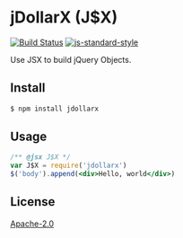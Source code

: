 jDollarX (J$X)
==============

[![Build Status](https://travis-ci.org/Elite-Four/jDollarX.svg?branch=master)](https://travis-ci.org/Elite-Four/jDollarX)
[![js-standard-style](https://img.shields.io/badge/code%20style-standard-brightgreen.svg)](http://standardjs.com/)

Use JSX to build jQuery Objects.

Install
-------

```bash
$ npm install jdollarx
```

Usage
-----

```jsx
/** @jsx J$X */
var J$X = require('jdollarx')
$('body').append(<div>Hello, world</div>)
```

License
-------

[Apache-2.0](https://github.com/Elite-Four/jDollarX/blob/master/LICENSE)
